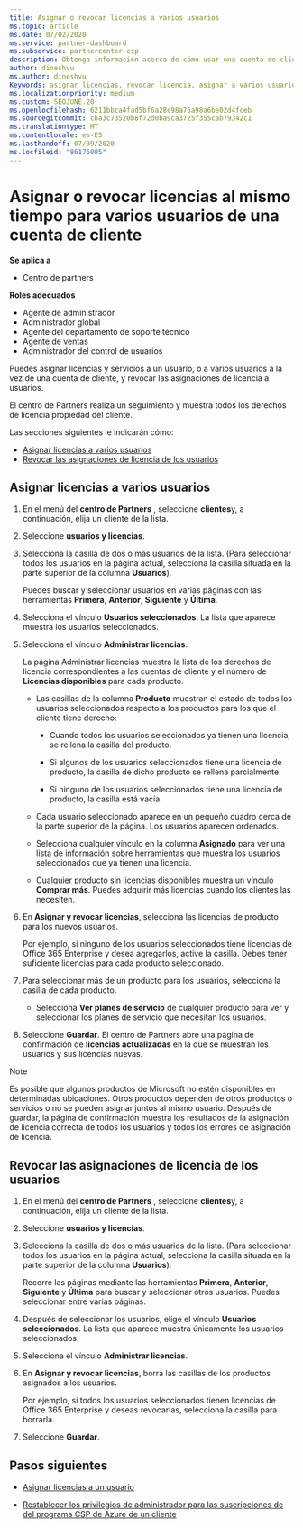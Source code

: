 ```yaml
---
title: Asignar o revocar licencias a varios usuarios
ms.topic: article
ms.date: 07/02/2020
ms.service: partner-dashboard
ms.subservice: partnercenter-csp
description: Obtenga información acerca de cómo usar una cuenta de cliente para asignar o revocar licencias y servicios a un usuario o a varios usuarios a la vez.
author: dineshvu
ms.author: dineshvu
Keywords: asignar licencias, revocar licencia, asignar a varios usuarios,
ms.localizationpriority: medium
ms.custom: SEOJUNE.20
ms.openlocfilehash: 6211bbca4fad5bf6a28c98a76a98a6be02d4fceb
ms.sourcegitcommit: cba3c73520b8f72d0ba9ca3725f355cab79342c1
ms.translationtype: MT
ms.contentlocale: es-ES
ms.lasthandoff: 07/09/2020
ms.locfileid: "86176005"
---
```

# <a name="assign-or-revoke-licenses-at-the-same-time-to-multiple-users-in-a-customer-account"></a>Asignar o revocar licencias al mismo tiempo para varios usuarios de una cuenta de cliente

**Se aplica a**

- Centro de partners

**Roles adecuados**

- Agente de administrador
- Administrador global
- Agente del departamento de soporte técnico
- Agente de ventas
- Administrador del control de usuarios

Puedes asignar licencias y servicios a un usuario, o a varios usuarios a la vez de una cuenta de cliente, y revocar las asignaciones de licencia a usuarios.

El centro de Partners realiza un seguimiento y muestra todos los derechos de licencia propiedad del cliente.

Las secciones siguientes le indicarán cómo:
- [Asignar licencias a varios usuarios](#assign-licenses-to-groups)
- [Revocar las asignaciones de licencia de los usuarios](#revoking-licenses)

<a href="" id="assign-licenses-to-groups"></a>
## <a name="assign-licenses-to-multiple-users"></a>Asignar licencias a varios usuarios

1. En el menú del **centro de Partners** , seleccione **clientes**y, a continuación, elija un cliente de la lista.

2. Seleccione **usuarios y licencias**.

3. Selecciona la casilla de dos o más usuarios de la lista. (Para seleccionar todos los usuarios en la página actual, selecciona la casilla situada en la parte superior de la columna **Usuarios**).

    Puedes buscar y seleccionar usuarios en varias páginas con las herramientas **Primera**, **Anterior**, **Siguiente** y **Última**.

4. Selecciona el vínculo **Usuarios seleccionados**. La lista que aparece muestra los usuarios seleccionados.

5. Selecciona el vínculo **Administrar licencias**.

    La página Administrar licencias muestra la lista de los derechos de licencia correspondientes a las cuentas de cliente y el número de **Licencias disponibles** para cada producto.

    - Las casillas de la columna **Producto** muestran el estado de todos los usuarios seleccionados respecto a los productos para los que el cliente tiene derecho:

       - Cuando todos los usuarios seleccionados ya tienen una licencia, se rellena la casilla del producto.

       - Si algunos de los usuarios seleccionados tiene una licencia de producto, la casilla de dicho producto se rellena parcialmente.

       - Si ninguno de los usuarios seleccionados tiene una licencia de producto, la casilla está vacía.

    - Cada usuario seleccionado aparece en un pequeño cuadro cerca de la parte superior de la página. Los usuarios aparecen ordenados.

    - Selecciona cualquier vínculo en la columna **Asignado** para ver una lista de información sobre herramientas que muestra los usuarios seleccionados que ya tienen una licencia.

    - Cualquier producto sin licencias disponibles muestra un vínculo **Comprar más**. Puedes adquirir más licencias cuando los clientes las necesiten.

6. En **Asignar y revocar licencias**, selecciona las licencias de producto para los nuevos usuarios. 

   Por ejemplo, si ninguno de los usuarios seleccionados tiene licencias de Office 365 Enterprise y desea agregarlos, active la casilla. Debes tener suficiente licencias para cada producto seleccionado.

7. Para seleccionar más de un producto para los usuarios, selecciona la casilla de cada producto.
    -   Selecciona **Ver planes de servicio** de cualquier producto para ver y seleccionar los planes de servicio que necesitan los usuarios.

8. Seleccione **Guardar**. El centro de Partners abre una página de confirmación de **licencias actualizadas** en la que se muestran los usuarios y sus licencias nuevas.

>[!NOTE]
>Es posible que algunos productos de Microsoft no estén disponibles en determinadas ubicaciones. Otros productos dependen de otros productos o servicios o no se pueden asignar juntos al mismo usuario. Después de guardar, la página de confirmación muestra los resultados de la asignación de licencia correcta de todos los usuarios y todos los errores de asignación de licencia.

<a href="" id="revoking-licenses"></a>
## <a name="revoke-users-license-assignments"></a>Revocar las asignaciones de licencia de los usuarios

1. En el menú del **centro de Partners** , seleccione **clientes**y, a continuación, elija un cliente de la lista.

2. Seleccione **usuarios y licencias**.

3. Selecciona la casilla de dos o más usuarios de la lista. (Para seleccionar todos los usuarios en la página actual, selecciona la casilla situada en la parte superior de la columna **Usuarios**).

    Recorre las páginas mediante las herramientas **Primera**, **Anterior**, **Siguiente** y **Última** para buscar y seleccionar otros usuarios. Puedes seleccionar entre varias páginas.

4. Después de seleccionar los usuarios, elige el vínculo **Usuarios seleccionados**. La lista que aparece muestra únicamente los usuarios seleccionados.

5. Selecciona el vínculo **Administrar licencias**.

6. En **Asignar y revocar licencias**, borra las casillas de los productos asignados a los usuarios.

   Por ejemplo, si todos los usuarios seleccionados tienen licencias de Office 365 Enterprise y deseas revocarlas, selecciona la casilla para borrarla.

7. Seleccione **Guardar**.

## <a name="next-steps"></a>Pasos siguientes

- [Asignar licencias a un usuario](assign-licenses-to-users.md)

- [Restablecer los privilegios de administrador para las suscripciones de del programa CSP de Azure de un cliente](revoke-reinstate-csp.md)